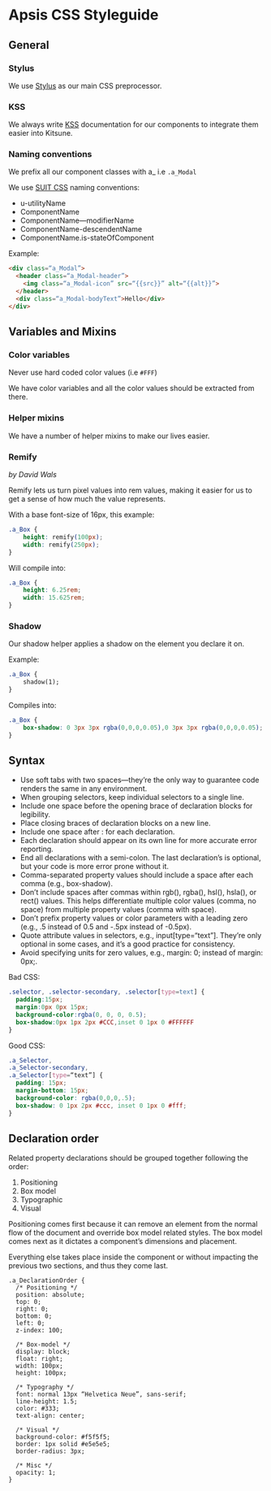 # Apsis CSS Styleguide

## General

### Stylus
We use [Stylus](http://learnboost.github.io/stylus/) as our main CSS preprocessor.

### KSS
We always write [KSS](http://warpspire.com/kss/) documentation for our components to integrate them easier into Kitsune.

### Naming conventions

We prefix all our component classes with a_ i.e `.a_Modal`

We use [SUIT CSS](https://github.com/suitcss/suit/blob/master/doc/README.md) naming conventions:

- u-utilityName
- ComponentName
- ComponentName—modifierName
- ComponentName-descendentName
- ComponentName.is-stateOfComponent

Example:
```html
<div class=“a_Modal”>
  <header class=“a_Modal-header”>
    <img class=“a_Modal-icon” src=“{{src}}” alt=“{{alt}}”>
  </header>
  <div class=“a_Modal-bodyText”>Hello</div>
</div>
```

## Variables and Mixins

### Color variables

Never use hard coded color values (i.e `#FFF`)

We have color variables and all the color values should be extracted from there.

### Helper mixins

We have a number of helper mixins to make our lives easier.

### Remify
*by David Wals*

Remify lets us turn pixel values into rem values, making it easier for us to get a sense of how much the value represents.

With a base font-size of 16px, this example:
```css
.a_Box {
    height: remify(100px);
    width: remify(250px);
}
```

Will compile into:
```css
.a_Box {
    height: 6.25rem;
    width: 15.625rem;
}
```

### Shadow

Our shadow helper applies a shadow on the element you declare it on.

Example:
```css
.a_Box {
    shadow(1);
}
```

Compiles into:
```css
.a_Box {
    box-shadow: 0 3px 3px rgba(0,0,0,0.05),0 3px 3px rgba(0,0,0,0.05);
}
```

## Syntax
- Use soft tabs with two spaces—they’re the only way to guarantee code renders the same in any environment.
- When grouping selectors, keep individual selectors to a single line.
- Include one space before the opening brace of declaration blocks for legibility.
- Place closing braces of declaration blocks on a new line.
- Include one space after : for each declaration.
- Each declaration should appear on its own line for more accurate error reporting.
- End all declarations with a semi-colon. The last declaration’s is optional, but your code is more error prone without it.
- Comma-separated property values should include a space after each comma (e.g., box-shadow).
- Don’t include spaces after commas within rgb(), rgba(), hsl(), hsla(), or rect() values. This helps differentiate multiple color values (comma, no space) from multiple property values (comma with space).
- Don’t prefix property values or color parameters with a leading zero (e.g., .5 instead of 0.5 and -.5px instead of -0.5px).
- Quote attribute values in selectors, e.g., input[type=“text”]. They’re only optional in some cases, and it’s a good practice for consistency.
- Avoid specifying units for zero values, e.g., margin: 0; instead of margin: 0px;.

Bad CSS:
```css
.selector, .selector-secondary, .selector[type=text] {
  padding:15px;
  margin:0px 0px 15px;
  background-color:rgba(0, 0, 0, 0.5);
  box-shadow:0px 1px 2px #CCC,inset 0 1px 0 #FFFFFF
}
```

Good CSS:
```css
.a_Selector,
.a_Selector-secondary,
.a_Selector[type=“text”] {
  padding: 15px;
  margin-bottom: 15px;
  background-color: rgba(0,0,0,.5);
  box-shadow: 0 1px 2px #ccc, inset 0 1px 0 #fff;
}
```

## Declaration order
Related property declarations should be grouped together following the order:

1. Positioning
2. Box model
3. Typographic
4. Visual

Positioning comes first because it can remove an element from the normal flow of the document and override box model related styles. The box model comes next as it dictates a component’s dimensions and placement.

Everything else takes place inside the component or without impacting the previous two sections, and thus they come last.

```
.a_DeclarationOrder {
  /* Positioning */
  position: absolute;
  top: 0;
  right: 0;
  bottom: 0;
  left: 0;
  z-index: 100;

  /* Box-model */
  display: block;
  float: right;
  width: 100px;
  height: 100px;

  /* Typography */
  font: normal 13px “Helvetica Neue”, sans-serif;
  line-height: 1.5;
  color: #333;
  text-align: center;

  /* Visual */
  background-color: #f5f5f5;
  border: 1px solid #e5e5e5;
  border-radius: 3px;

  /* Misc */
  opacity: 1;
}
```
